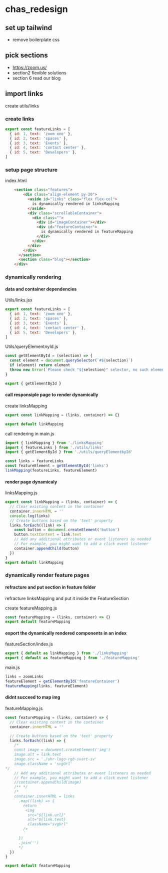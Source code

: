 # chas_redesign

## set up tailwind

- remove boilerplate css

## pick sections

- https://zoom.us/
- section2 flexible solutions
- section 6 read our blog

## import links

create utils/links

### create links

```js
export const featureLinks = [
  { id: 1, text: 'zoom one' },
  { id: 2, text: 'spaces' },
  { id: 3, text: 'Events' },
  { id: 4, text: 'contact center' },
  { id: 5, text: 'Developers' },
]
```

### setup page structure

index.html

```html
    <section class="features">
        <div class="align-element py-20">
          <aside id="links" class="flex flex-col">
            is dynamically rendered in linksMapping
          </aside>
          <div class="scrollableContainer">
            <div class="">
              <div id="imageContainer"></div>
              <div id="featureContainer">
                is dynamically rendered in featureMapping
              </div>
            </div>
          </div>
        </div>
      </section>
      <section class="blog"></section>
    </div>
```

### dynamically rendering

#### data and container dependencies

Utils/links.jsx

```js
export const featureLinks = [
  { id: 1, text: 'zoom one' },
  { id: 2, text: 'spaces' },
  { id: 3, text: 'Events' },
  { id: 4, text: 'contact center' },
  { id: 5, text: 'Developers' },
]
```

Utils/queryElementnyId.js

```js
const getElementById = (selection) => {
  const element = document.querySelector(`#${selection}`)
  if (element) return element
  throw new Error(`Please check "${selection}" selector, no such element exist`)
}

export { getElementById }
```

#### call responsiple page to render dynamically

create linksMapping

```js
export const linkMapping = (links, container) => {}

export default linkMapping
```

call rendering in main.js

```js
import { linkMapping } from './linksMapping'
import { featureLinks } from './utils/links'
import { getElementById } from './utils/queryElementbyId'

const links = featureLinks
const featureElement = getElementById('links')
linkMapping(featureLinks, featureElement)
```

#### render page dynamicaly

linksMapping.js

```js
export const linkMapping = (links, container) => {
  // Clear existing content in the container
  container.innerHTML = ''
  console.log(links)
  // Create buttons based on the 'text' property
  links.forEach((link) => {
    const button = document.createElement('button')
    button.textContent = link.text
    // Add any additional attributes or event listeners as needed
    // For example, you might want to add a click event listener
    container.appendChild(button)
  })
}
export default linkMapping
```

### dynamically render feature pages

#### refracture and put section in feature folder

refracture linksMapping and put it inside the FeatureSection

create featureMapping.js

```js
const featureMapping = (links, container) => {}
export default featureMapping
```

#### export the dynamically rendered components in an index

featureSection/index.js

```js
export { default as linkMapping } from './linksMapping'
export { default as featureMapping } from './featureMapping'
```

main.js

```js
links = zoomLinks
featureElement = getElementById('featureContainer')
featureMapping(links, featureElement)
```

#### didnt succeed to map img

featureMapping.js

```js
const featureMapping = (links, container) => {
  // Clear existing content in the container
  container.innerHTML = ''

  // Create buttons based on the 'text' property
  links.forEach((link) => {
    /*
    const image = document.createElement('img')
    image.alt = link.text
    image.src = './uhr-logo-rgb-svart-sv'
    image.className = 'svgUrl'
*/
    // Add any additional attributes or event listeners as needed
    // For example, you might want to add a click event listener
    //container.appendChild(image)
    /** */
    /*
    container.innerHTML = links
      .map((link) => {
        return `
         <img
          src="${link.url}"
          alt="${link.text}
          className="svgUrl"
        />
        `
      })
      .join('')
      */
  })
}

export default featureMapping
```

